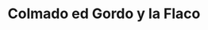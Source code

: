 ---
title: "Colmado ed Gordo y la Flaco"
url: /campo-lindo/colmado-ed-gordo-y-la-flaco/
shop: Allgemein
---
